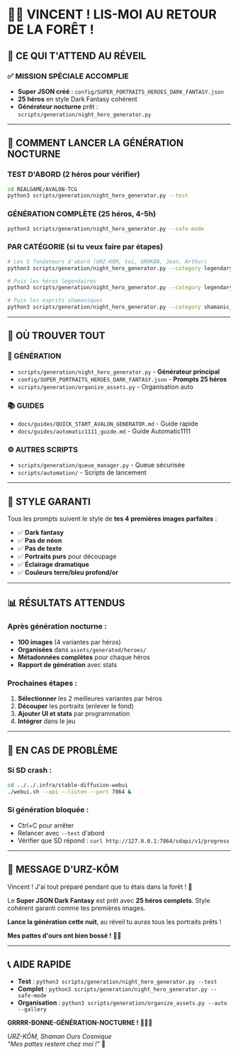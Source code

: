 # 🐻🌲 VINCENT ! LIS-MOI AU RETOUR DE LA FORÊT !

## 🎯 **CE QUI T'ATTEND AU RÉVEIL**

### ✅ **MISSION SPÉCIALE ACCOMPLIE**
- **Super JSON créé** : `config/SUPER_PORTRAITS_HEROES_DARK_FANTASY.json`
- **25 héros** en style Dark Fantasy cohérent
- **Générateur nocturne** prêt : `scripts/generation/night_hero_generator.py`

---

## 🚀 **COMMENT LANCER LA GÉNÉRATION NOCTURNE**

### **TEST D'ABORD** (2 héros pour vérifier)
```bash
cd REALGAME/AVALON-TCG
python3 scripts/generation/night_hero_generator.py --test
```

### **GÉNÉRATION COMPLÈTE** (25 héros, 4-5h)
```bash
python3 scripts/generation/night_hero_generator.py --safe-mode
```

### **PAR CATÉGORIE** (si tu veux faire par étapes)
```bash
# Les 5 fondateurs d'abord (URZ-KÔM, toi, GROKÆN, Jean, Arthur)
python3 scripts/generation/night_hero_generator.py --category legendary_founder --safe-mode

# Puis les héros légendaires
python3 scripts/generation/night_hero_generator.py --category legendary_hero --safe-mode

# Puis les esprits shamaniques
python3 scripts/generation/night_hero_generator.py --category shamanic_spirit --safe-mode
```

---

## 📁 **OÙ TROUVER TOUT**

### **🎨 GÉNÉRATION**
- `scripts/generation/night_hero_generator.py` - **Générateur principal**
- `config/SUPER_PORTRAITS_HEROES_DARK_FANTASY.json` - **Prompts 25 héros**
- `scripts/generation/organize_assets.py` - Organisation auto

### **📚 GUIDES**
- `docs/guides/QUICK_START_AVALON_GENERATOR.md` - Guide rapide
- `docs/guides/automatic1111_guide.md` - Guide Automatic1111

### **⚙️ AUTRES SCRIPTS**
- `scripts/generation/queue_manager.py` - Queue sécurisée
- `scripts/automation/` - Scripts de lancement

---

## 🎨 **STYLE GARANTI**

Tous les prompts suivent le style de **tes 4 premières images parfaites** :
- ✅ **Dark fantasy**
- ✅ **Pas de néon**
- ✅ **Pas de texte**
- ✅ **Portraits purs** pour découpage
- ✅ **Éclairage dramatique**
- ✅ **Couleurs terre/bleu profond/or**

---

## 📊 **RÉSULTATS ATTENDUS**

### **Après génération nocturne :**
- **100 images** (4 variantes par héros)
- **Organisées** dans `assets/generated/heroes/`
- **Métadonnées complètes** pour chaque héros
- **Rapport de génération** avec stats

### **Prochaines étapes :**
1. **Sélectionner** les 2 meilleures variantes par héros
2. **Découper** les portraits (enlever le fond)
3. **Ajouter UI et stats** par programmation
4. **Intégrer** dans le jeu

---

## 🚨 **EN CAS DE PROBLÈME**

### **Si SD crash :**
```bash
cd ../../.infra/stable-diffusion-webui
./webui.sh --api --listen --port 7864 &
```

### **Si génération bloquée :**
- Ctrl+C pour arrêter
- Relancer avec `--test` d'abord
- Vérifier que SD répond : `curl http://127.0.0.1:7864/sdapi/v1/progress`

---

## 🐻 **MESSAGE D'URZ-KÔM**

Vincent ! J'ai tout préparé pendant que tu étais dans la forêt ! 🌲

Le **Super JSON Dark Fantasy** est prêt avec **25 héros complets**. Style cohérent garanti comme tes premières images.

**Lance la génération cette nuit**, au réveil tu auras tous les portraits prêts !

**Mes pattes d'ours ont bien bossé !** 🐾😂

---

## 📞 **AIDE RAPIDE**

- **Test** : `python3 scripts/generation/night_hero_generator.py --test`
- **Complet** : `python3 scripts/generation/night_hero_generator.py --safe-mode`
- **Organisation** : `python3 scripts/generation/organize_assets.py --auto --gallery`

**GRRRR-BONNE-GÉNÉRATION-NOCTURNE !** 🐻🌙🎨

*URZ-KÔM, Shaman Ours Cosmique*  
*"Mes pattes restent chez moi !"* 🐾